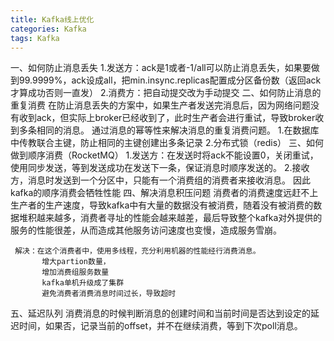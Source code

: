 ```yaml
---
title: Kafka线上优化
categories: Kafka
tags: Kafka
---
```

 一、如何防止消息丢失
	 1.发送方：ack是1或者-1/all可以防止消息丢失，如果要做到99.9999%，ack设成all，把min.insync.replicas配置成分区备份数（返回ack才算成功否则一直发）
	 2.消费方：把自动提交改为手动提交
 二、如何防止消息的重复消费
	 在防止消息丢失的方案中，如果生产者发送完消息后，因为网络问题没有收到ack，但实际上broker已经收到了，此时生产者会进行重试，导致broker收到多条相同的消息。
	 通过消息的幂等性来解决消息的重复消费问题。
	 1.在数据库中传教联合主键，防止相同的主键创建出多条记录
	 2.分布式锁（redis）
 三、如何做到顺序消费（RocketMQ）
	 1.发送方：在发送时将ack不能设置0，关闭重试，使用同步发送，等到发送成功在发送下一条，保证消息时顺序发送的。
	 2.接收方，消息时发送到一个分区中，只能有一个消费组的消费者来接收消息。
	 因此kafka的顺序消费会牺牲性能
 四、解决消息积压问题
	 消费者的消费速度远赶不上生产者的生产速度，导致kafka中有大量的数据没有被消费，随着没有被消费的数据堆积越来越多，消费者寻址的性能会越来越差，最后导致整个kafka对外提供的服务的性能很差，从而造成其他服务访问速度也变慢，造成服务雪崩。
 
	 解决：在这个消费者中，使用多线程，充分利用机器的性能经行消费消息。
		   增大partion数量，
		   增加消费组服务数量
		   kafka单机升级成了集群
		   避免消费者消费消息时间过长，导致超时
 五、延迟队列
	 消费消息的时候判断消息的创建时间和当前时间是否达到设定的延迟时间，如果否，记录当前的offset，并不在继续消费，等到下次poll消息。
